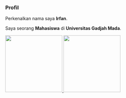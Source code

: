 ### Profil

Perkenalkan nama saya **Irfan**.

Saya seorang **Mahasiswa** di **Universitas Gadjah Mada**.

<p align="left">
<a href="https://github.com/Fan132">
  <img height="180em" src="https://github-readme-stats-eight-theta.vercel.app/api?username=Fan132&show_icons=true&theme=algolia&include_all_commits=true&count_private=true"/>
  <img height="180em" src="https://github-readme-stats-eight-theta.vercel.app/api/top-langs/?username=Fan132&layout=compact&langs_count=8&theme=algolia"/>
</a>
</p>

<!--
**Fan132/Fan132** is a ✨ _special_ ✨ repository because its `README.md` (this file) appears on your GitHub profile.

Here are some ideas to get you started:

- 🔭 I’m currently working on ...
- 🌱 I’m currently learning ...
- 👯 I’m looking to collaborate on ...
- 🤔 I’m looking for help with ...
- 💬 Ask me about ...
- 📫 How to reach me: ...
- 😄 Pronouns: ...
- ⚡ Fun fact: ...
-->
